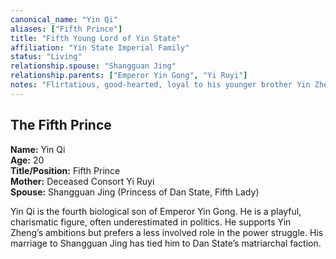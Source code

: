 ```yaml
---
canonical_name: "Yin Qi"
aliases: ["Fifth Prince"]
title: "Fifth Young Lord of Yin State"
affiliation: "Yin State Imperial Family"
status: "Living"
relationship.spouse: "Shangguan Jing"
relationship.parents: ["Emperor Yin Gong", "Yi Ruyi"]
notes: "Flirtatious, good-hearted, loyal to his younger brother Yin Zheng. More clever than he lets on, but hopelessly awkward in love."
---
```

## The Fifth Prince  
**Name:** Yin Qi  
**Age:** 20  
**Title/Position:** Fifth Prince  
**Mother:** Deceased Consort Yi Ruyi  
**Spouse:** Shangguan Jing (Princess of Dan State, Fifth Lady)

Yin Qi is the fourth biological son of Emperor Yin Gong. He is a playful, charismatic figure, often underestimated in politics. He supports Yin Zheng’s ambitions but prefers a less involved role in the power struggle. His marriage to Shangguan Jing has tied him to Dan State’s matriarchal faction.
